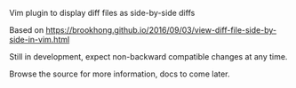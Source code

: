 Vim plugin to display diff files as side-by-side diffs

Based on <https://brookhong.github.io/2016/09/03/view-diff-file-side-by-side-in-vim.html>

Still in development, expect non-backward compatible changes at any time.

Browse the source for more information, docs to come later.
